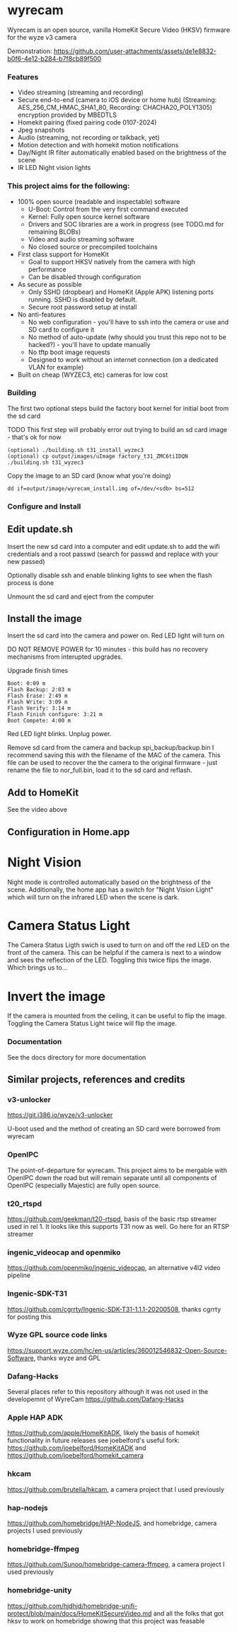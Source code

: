 # wyrecam
Wyrecam is an open source, vanilla HomeKit Secure Video (HKSV) firmware for the wyze v3 camera

Demonstration:
https://github.com/user-attachments/assets/de1e8832-b0f6-4e12-b284-b7f8cb89f500

### Features
* Video streaming (streaming and recording) 
* Secure end-to-end (camera to iOS device or home hub) (Streaming: AES_256_CM_HMAC_SHA1_80, Recording: CHACHA20_POLY1305) encryption provided by MBEDTLS
* Homekit pairing (fixed pairing code 0107-2024)
* Jpeg snapshots 
* Audio (streaming, not recording or talkback, yet)
* Motion detection and with homekit motion notifications
* Day/Night IR filter automatically enabled based on the brightness of the scene
* IR LED Night vision lights

### This project aims for the following:
* 100% open source (readable and inspectable) software 
	* U-Boot: Control from the very first command executed
	* Kernel: Fully open source kernel software
	* Drivers and SOC libraries are a work in progress (see TODO.md for remaining BLOBs)
	* Video and audio streaming software
	* No closed source or precompiled toolchains
* First class support for HomeKit
	* Goal to support HKSV natively from the camera with high performance
	* Can be disabled through configuration
* As secure as possible
	* Only SSHD (dropbear) and HomeKit (Apple APK) listening ports running.  SSHD is disabled by default.
	* Secure root password setup at install
* No anti-features
	* No web configuration - you'll have to ssh into the camera or use and SD card to configure it
	* No method of auto-update (why should you trust this repo not to be hacked?) - you'll have to update manually
	* No tftp boot image requests
	* Designed to work without an internet connection (on a dedicated VLAN for example)
* Built on cheap (WYZEC3, etc) cameras for low cost

### Building
The first two optional steps build the factory boot kernel for initial boot from the sd card

TODO This first step will probably error out trying to build an sd card image - that's ok for now
```
(optional) ./building.sh t31_install_wyzec3
(optional) cp output/images/uImage factory_t31_ZMC6tiIDQN
./building.sh t31_wyzec3
```
Copy the image to an SD card (know what you're doing)
```
dd if=output/image/wyrecam_install.img of=/dev/<sdb> bs=512
```

### Configure and Install

## Edit update.sh
Insert the new sd card into a computer and edit update.sh to add the wifi credentials and a root passwd (search for passwd and replace with your new passed)

Optionally disable ssh and enable blinking lights to see when the flash process is done

Unmount the sd card and eject from the computer

## Install the image

Insert the sd card into the camera and power on.  Red LED light will turn on

DO NOT REMOVE POWER for 10 minutes - this build has no recovery mechanisms from interupted upgrades.

Upgrade finish times
```
Boot: 0:09 m
Flash Backup: 2:03 m
Flash Erase: 2:49 m
Flash Write: 3:09 m
Flash Verify: 3:14 m
Flash Finish configure: 3:21 m
Boot Compete: 4:00 m
```

Red LED light blinks.  Unplug power.

Remove sd card from the camera and backup spi_backup/backup.bin  I recommend saving this with the filename of the MAC of the camera.  This file can be used to recover the the camera to the original firmware - just rename the file to nor_full.bin, load it to the sd card and reflash.

## Add to HomeKit
See the video above

## Configuration in Home.app
# Night Vision
Night mode is controlled automatically based on the brightness of the scene.  Additionally, the home app has a switch for "Night Vision Light" which will turn on the infrared LED when the scene is dark.

# Camera Status Light
The Camera Status Ligth swich is used to turn on and off the red LED on the front of the camera.  This can be helpful if the camera is next to a window and sees the reflection of the LED. Toggling this twice flips the image. Which brings us to...

# Invert the image
If the camera is mounted from the ceiling, it can be useful to flip the image.  Toggling the Camera Status Light twice will flip the image.


### Documentation
See the docs directory for more documentation

## Similar projects, references and credits
### v3-unlocker
https://git.i386.io/wyze/v3-unlocker

U-boot used and the method of creating an SD card were borrowed from wyrecam

### OpenIPC
The point-of-departure for wyrecam.  This project aims to be mergable with OpenIPC down the road but will remain separate until all components of OpenIPC (especially Majestic) are fully open source.

### t20_rtspd
https://github.com/geekman/t20-rtspd, basis of the basic rtsp streamer used in rel 1.  It looks like this supports T31 now as well.  Go here for an RTSP streamer

### ingenic_videocap and openmiko
https://github.com/openmiko/ingenic_videocap, an alternative v4l2 video pipeline 

### Ingenic-SDK-T31
https://github.com/cgrrty/Ingenic-SDK-T31-1.1.1-20200508, thanks cgrrty for posting this

### Wyze GPL source code links
https://support.wyze.com/hc/en-us/articles/360012546832-Open-Source-Software, thanks wyze and GPL

### Dafang-Hacks
Several places refer to this repository although it was not used in the developemnt of WyreCam
https://github.com/Dafang-Hacks

### Apple HAP ADK
https://github.com/apple/HomeKitADK, likely the basis of homekit functionality in future releases
see joebelford's useful fork: https://github.com/joebelford/HomeKitADK and https://github.com/joebelford/homekit_camera

### hkcam
https://github.com/brutella/hkcam, a camera project that I used previously

### hap-nodejs
https://github.com/homebridge/HAP-NodeJS, and homebridge, camera projects I used previously

### homebridge-ffmpeg
https://github.com/Sunoo/homebridge-camera-ffmpeg, a camera project I used previously

### homebridge-unity
https://github.com/hjdhjd/homebridge-unifi-protect/blob/main/docs/HomeKitSecureVideo.md and all the folks that got hksv to work on homebridge showing that this project was feasable



